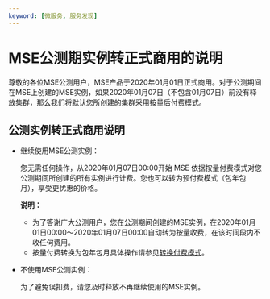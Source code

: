 ```yaml
---
keyword: [微服务, 服务发现]
---
```


# MSE公测期实例转正式商用的说明

尊敬的各位MSE公测用户，MSE产品于2020年01月01日正式商用。对于公测期间在MSE上创建的MSE实例，如果2020年01月07日（不包含01月07日）前没有释放集群，那么我们将默认您所创建的集群采用按量后付费模式。

## 公测实例转正式商用说明

-   继续使用MSE公测实例：

    您无需任何操作，从2020年01月07日00:00开始 MSE 依据按量付费模式对您公测期间所创建的所有实例进行计费。您也可以转为预付费模式（包年包月），享受更优惠的价格。

    **说明：**

    -   为了答谢广大公测用户，您在公测期间创建的MSE实例，在2020年01月01日00:00～2020年01月07日00:00自动转为按量收费，在该时间段内不收任何费用。
    -   按量付费转换为包年包月具体操作请参见[转换付费模式](/cn.zh-CN/微服务注册配置中心/转换付费模式.md)。
-   不使用MSE公测实例：

    为了避免误扣费，请您及时释放不再继续使用的MSE实例。


